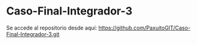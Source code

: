 # Caso-Final-Integrador-3

Se accede al repositorio desde aquí: https://github.com/PaxuitoGIT/Caso-Final-Integrador-3.git
